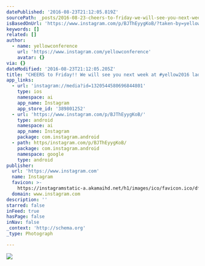 ```yaml
---
datePublished: '2016-08-23T21:12:05.819Z'
sourcePath: _posts/2016-08-23-cheers-to-friday-we-will-see-you-next-week-at-yellow2016.md
isBasedOnUrl: 'https://www.instagram.com/p/BJThEyygKoB/?taken-by=yellowconference'
keywords: []
related: []
author:
  - name: yellowconference
    url: 'https://www.instagram.com/yellowconference'
    avatar: {}
via: {}
dateModified: '2016-08-23T21:12:05.205Z'
title: "CHEERS to Friday!! We will see you next week at #yellow2016 ladies!! #bloomyellow . \uD83D\uDCF7: @valeriedenisephotos"
app_links:
  - url: 'instagram://media?id=1320544580696844801'
    type: ios
    namespace: ai
    app_name: Instagram
    app_store_id: '389801252'
  - url: 'https://www.instagram.com/p/BJThEyygKoB/'
    type: android
    namespace: ai
    app_name: Instagram
    package: com.instagram.android
  - path: https/instagram.com/p/BJThEyygKoB/
    package: com.instagram.android
    namespace: google
    type: android
publisher:
  url: 'https://www.instagram.com'
  name: Instagram
  favicon: >-
    https://instagramstatic-a.akamaihd.net/h1/images/ico/favicon.ico/dfa85bb1fd63.ico
  domain: www.instagram.com
description: ''
starred: false
inFeed: true
hasPage: false
inNav: false
_context: 'http://schema.org'
_type: Photograph

---
```

![](https://imgflo.herokuapp.com/graph/vahj1ThiexotieMo/9f404f8ead0aac8ca8d95a797f757993/noop.jpg?input=https%3A%2F%2Fscontent.cdninstagram.com%2Ft51.2885-15%2Fsh0.08%2Fe35%2Fp640x640%2F14073066_946226285489240_560109720_n.jpg%3Fig_cache_key%3DMTMyMDU0NDU4MDY5Njg0NDgwMQ%253D%253D.2)